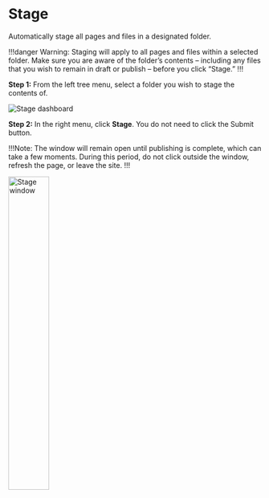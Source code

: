 # Stage

Automatically stage all pages and files in a designated folder. 

!!!danger  Warning:
Staging will apply to all pages and files within a selected folder. Make sure you are aware of the folder’s contents – including any files that you wish to remain in draft or publish – before you click “Stage.”
!!!

**Step 1:** From the left tree menu, select a folder you wish to stage the contents of. 

<p><img src="/static/images/folders/stage-dashboard.png" alt="Stage dashboard"></p>

**Step 2:** In the right menu, click **Stage**. You do not need to click the Submit button.

!!!Note:
The window will remain open until publishing is complete, which can take a few moments. During this period, do not click outside the window, refresh the page, or leave the site. 
!!!

<p><img src="/static/images/folders/stage-window.png" alt="Stage window" style="width: 40%;"></p>
